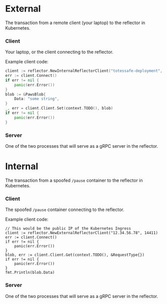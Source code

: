 # External

The transaction from a remote client (your laptop) to the reflector in Kubernetes.

### Client

Your laptop, or the client connecting to the reflector.

Example client code:


``` go
client := reflector.NewInternalReflectorClient("totessafe-deployment", 14410)
err := client.Connect()
if err != nil {
    panic(err.Error())
}
blob := &PawsBlob{
    Data: "some string",
}
_, err = client.Client.Set(context.TODO(), blob)
if err != nil {
    panic(err.Error())
}
```

### Server

One of the two processes that will serve as a gRPC server in the reflector.

# Internal

The transaction from a spoofed `/pause` container to the reflector in Kubernetes.

### Client

The spoofed `/pause` container connecting to the reflector.

Example client code:

```
// This would be the public IP of the Kubernetes Ingress
client := reflector.NewExternalReflectorClient("12.34.56.78", 14411)
err := client.Connect()
if err != nil {
    panic(err.Error())
}
blob, err := client.Client.Get(context.TODO(), &RequestType{})
if err != nil {
    panic(err.Error())
}
fmt.Println(blob.Data)
```

### Server

One of the two processes that will serve as a gRPC server in the reflector.